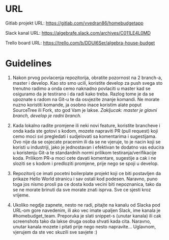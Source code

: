 # URL #

Gitlab projekt URL:
https://gitlab.com/vvedran86/homebudgetapp

Slack kanal URL:
https://algebrafe.slack.com/archives/C011LE4L0MD

Trello board URL:
https://trello.com/b/DDUl6Ser/algebra-house-budget

# Guidelines #
1. Nakon prvog povlacenja repozitorija, obratite pozornost na 2 branch-a, master i develop. Kao sto smo ucili, koristite develop za push svega sto trenutno radimo a onda cemo naknadno povlaciti u master kad se osiguramo da je testirano i da radi kako treba. Razlog tome je da se upoznate s radom na Git-u te da osvjezite znanje komandi. Ne morate nuzno koristiti komande, ja osobno inace koristim alate poput SourceTree ili Fork, sto god Vam je lakse.
*Zakljucak: master je glavni branch, develop je radni branch.*

2. Kada lokalno radite promjene ili neki novi feature, koristite brancheve i onda kada ste gotovi s kodom, mozete napraviti PR (pull request) koji cemo moci svi pregledati i sudjelovati sa komentarima i sugestijama. Ovo nije da se osjecate pracenim ili da se ne vjeruje, to je nacin koji se koristi u industriji, jako je jednostavan i efektivan te dodatno vas educira u koristenju Git-a te standardnih normi prilikom testiranja/verifikacije koda. Prilikom PR-a moci cete davati komentare, sugestije a cak i ne sloziti se s kodom i predloziti promjene, prije nego se spoji u develop.

3. Repozitorij ce imati pocetni boilerplate projekt koji ce biti postavljen da prikaze Hello World stranicu i sav ostali kod podesen. Naravno, puno toga jos nismo prosli pa ce dosta koda vecini biti nepoznanica, tako da se ne morate brinuti da sve morate znati isprva. Sve ce sjesti kroz vrijeme.

4. Ukoliko negdje zapnete, nesto ne radi, pitajte na kanalu od Slacka pod URL-om gore navedenim, ili ako vec imate upaljen Slack, ime kanala je #homebudget_team. Preporuka je slati snippet-s (unutar kanala) ili cak screenshots tako da lakse druga osoba shvati kada cita. Naravno, unutar kanala mozete i pitati prije nego nesto napravite... Uglavnom, vjerujem da ste vec skuzili sve savjete :)